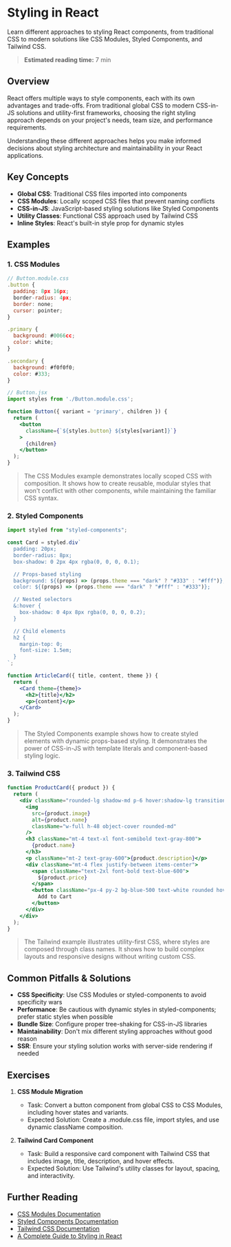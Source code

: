 # Styling in React

Learn different approaches to styling React components, from traditional CSS to modern solutions like CSS Modules, Styled Components, and Tailwind CSS.

> **Estimated reading time:** 7 min

## Overview

React offers multiple ways to style components, each with its own advantages and trade-offs. From traditional global CSS to modern CSS-in-JS solutions and utility-first frameworks, choosing the right styling approach depends on your project's needs, team size, and performance requirements.

Understanding these different approaches helps you make informed decisions about styling architecture and maintainability in your React applications.

## Key Concepts

- **Global CSS**: Traditional CSS files imported into components
- **CSS Modules**: Locally scoped CSS files that prevent naming conflicts
- **CSS-in-JS**: JavaScript-based styling solutions like Styled Components
- **Utility Classes**: Functional CSS approach used by Tailwind CSS
- **Inline Styles**: React's built-in style prop for dynamic styles

## Examples

### 1. CSS Modules

```jsx
// Button.module.css
.button {
  padding: 8px 16px;
  border-radius: 4px;
  border: none;
  cursor: pointer;
}

.primary {
  background: #0066cc;
  color: white;
}

.secondary {
  background: #f0f0f0;
  color: #333;
}

// Button.jsx
import styles from './Button.module.css';

function Button({ variant = 'primary', children }) {
  return (
    <button
      className={`${styles.button} ${styles[variant]}`}
    >
      {children}
    </button>
  );
}
```

> The CSS Modules example demonstrates locally scoped CSS with composition. It shows how to create reusable, modular styles that won't conflict with other components, while maintaining the familiar CSS syntax.

### 2. Styled Components

```jsx
import styled from "styled-components";

const Card = styled.div`
  padding: 20px;
  border-radius: 8px;
  box-shadow: 0 2px 4px rgba(0, 0, 0, 0.1);

  // Props-based styling
  background: ${(props) => (props.theme === "dark" ? "#333" : "#fff")};
  color: ${(props) => (props.theme === "dark" ? "#fff" : "#333")};

  // Nested selectors
  &:hover {
    box-shadow: 0 4px 8px rgba(0, 0, 0, 0.2);
  }

  // Child elements
  h2 {
    margin-top: 0;
    font-size: 1.5em;
  }
`;

function ArticleCard({ title, content, theme }) {
  return (
    <Card theme={theme}>
      <h2>{title}</h2>
      <p>{content}</p>
    </Card>
  );
}
```

> The Styled Components example shows how to create styled elements with dynamic props-based styling. It demonstrates the power of CSS-in-JS with template literals and component-based styling logic.

### 3. Tailwind CSS

```jsx
function ProductCard({ product }) {
  return (
    <div className="rounded-lg shadow-md p-6 hover:shadow-lg transition-shadow">
      <img
        src={product.image}
        alt={product.name}
        className="w-full h-48 object-cover rounded-md"
      />
      <h3 className="mt-4 text-xl font-semibold text-gray-800">
        {product.name}
      </h3>
      <p className="mt-2 text-gray-600">{product.description}</p>
      <div className="mt-4 flex justify-between items-center">
        <span className="text-2xl font-bold text-blue-600">
          ${product.price}
        </span>
        <button className="px-4 py-2 bg-blue-500 text-white rounded hover:bg-blue-600">
          Add to Cart
        </button>
      </div>
    </div>
  );
}
```

> The Tailwind example illustrates utility-first CSS, where styles are composed through class names. It shows how to build complex layouts and responsive designs without writing custom CSS.

## Common Pitfalls & Solutions

- **CSS Specificity**: Use CSS Modules or styled-components to avoid specificity wars
- **Performance**: Be cautious with dynamic styles in styled-components; prefer static styles when possible
- **Bundle Size**: Configure proper tree-shaking for CSS-in-JS libraries
- **Maintainability**: Don't mix different styling approaches without good reason
- **SSR**: Ensure your styling solution works with server-side rendering if needed

## Exercises

1. **CSS Module Migration**

   - Task: Convert a button component from global CSS to CSS Modules, including hover states and variants.
   - Expected Solution: Create a .module.css file, import styles, and use dynamic className composition.

2. **Tailwind Card Component**
   - Task: Build a responsive card component with Tailwind CSS that includes image, title, description, and hover effects.
   - Expected Solution: Use Tailwind's utility classes for layout, spacing, and interactivity.

## Further Reading

- [CSS Modules Documentation](https://github.com/css-modules/css-modules)
- [Styled Components Documentation](https://styled-components.com/docs)
- [Tailwind CSS Documentation](https://tailwindcss.com/docs)
- [A Complete Guide to Styling in React](https://www.joshwcomeau.com/css/styled-components/)
